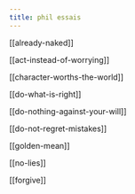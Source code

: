 ```yaml
---
title: phil essais 
---
```


[[already-naked]]

[[act-instead-of-worrying]]

[[character-worths-the-world]]

[[do-what-is-right]]

[[do-nothing-against-your-will]]

[[do-not-regret-mistakes]]

[[golden-mean]]

[[no-lies]]

[[forgive]]
